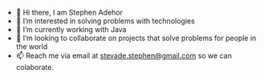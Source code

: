 - 👋 Hi there, I am Stephen Adehor
- 👀 I’m interested in solving problems with technologies
- 🌱 I’m currently working with Java
- 💞️ I’m looking to collaborate on projects that solve problems for people in the world
- 📫 Reach me via email at stevade.stephen@gmail.com so we can colaborate.

<!---
Stevade-stephen/Stevade-stephen is a ✨ special ✨ repository because its `README.md` (this file) appears on your GitHub profile.
You can click the Preview link to take a look at your changes.
--->
